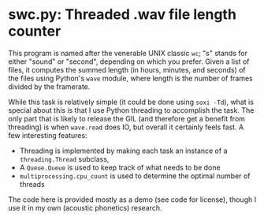 swc.py: Threaded .wav file length counter
========================================

This program is named after the venerable UNIX classic `wc`; "s" stands for either "sound" or "second", depending on which you prefer. Given a list of files, it computes the summed length (in hours, minutes, and seconds) of the files using Python's `wave` module, where length is the number of frames divided by the framerate. 

While this task is relatively simple (it could be done using `soxi -Td`), what is special about this is that I use Python threading to accomplish the task. The only part that is likely to release the GIL (and therefore get a benefit from threading) is when `wave.read` does IO, but overall it certainly feels fast. A few interesting features:

* Threading is implemented by making each task an instance of a `threading.Thread` subclass,
* A `Queue.Queue` is used to keep track of what needs to be done
* `multiprocessing.cpu_count` is used to determine the optimal number of threads

The code here is provided mostly as a demo (see code for license), though I use it in my own (acoustic phonetics) research.
